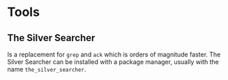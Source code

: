 # Tools

## The Silver Searcher

Is a replacement for `grep` and `ack` which is orders of magnitude faster.
The Silver Searcher can be installed with a package manager, usually with the 
name `the_silver_searcher`.

